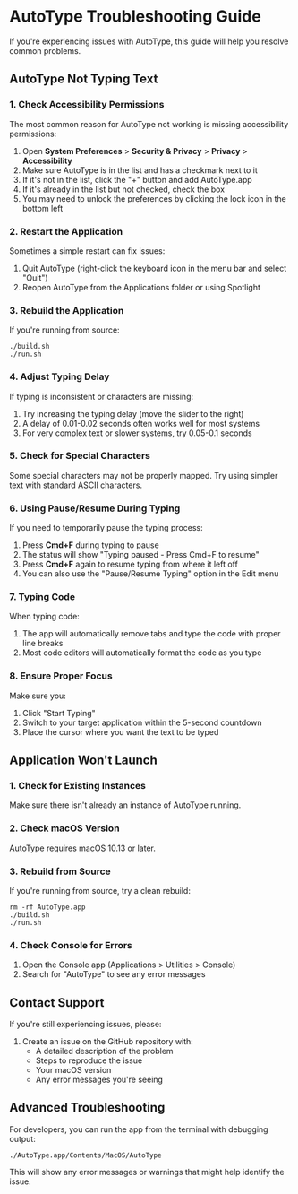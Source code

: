 # AutoType Troubleshooting Guide

If you're experiencing issues with AutoType, this guide will help you resolve common problems.

## AutoType Not Typing Text

### 1. Check Accessibility Permissions

The most common reason for AutoType not working is missing accessibility permissions:

1. Open **System Preferences** > **Security & Privacy** > **Privacy** > **Accessibility**
2. Make sure AutoType is in the list and has a checkmark next to it
3. If it's not in the list, click the "+" button and add AutoType.app
4. If it's already in the list but not checked, check the box
5. You may need to unlock the preferences by clicking the lock icon in the bottom left

### 2. Restart the Application

Sometimes a simple restart can fix issues:

1. Quit AutoType (right-click the keyboard icon in the menu bar and select "Quit")
2. Reopen AutoType from the Applications folder or using Spotlight

### 3. Rebuild the Application

If you're running from source:

```
./build.sh
./run.sh
```

### 4. Adjust Typing Delay

If typing is inconsistent or characters are missing:

1. Try increasing the typing delay (move the slider to the right)
2. A delay of 0.01-0.02 seconds often works well for most systems
3. For very complex text or slower systems, try 0.05-0.1 seconds

### 5. Check for Special Characters

Some special characters may not be properly mapped. Try using simpler text with standard ASCII characters.

### 6. Using Pause/Resume During Typing

If you need to temporarily pause the typing process:

1. Press **Cmd+F** during typing to pause
2. The status will show "Typing paused - Press Cmd+F to resume"
3. Press **Cmd+F** again to resume typing from where it left off
4. You can also use the "Pause/Resume Typing" option in the Edit menu

### 7. Typing Code

When typing code:

1. The app will automatically remove tabs and type the code with proper line breaks
2. Most code editors will automatically format the code as you type

### 8. Ensure Proper Focus

Make sure you:
1. Click "Start Typing"
2. Switch to your target application within the 5-second countdown
3. Place the cursor where you want the text to be typed

## Application Won't Launch

### 1. Check for Existing Instances

Make sure there isn't already an instance of AutoType running.

### 2. Check macOS Version

AutoType requires macOS 10.13 or later.

### 3. Rebuild from Source

If you're running from source, try a clean rebuild:

```
rm -rf AutoType.app
./build.sh
./run.sh
```

### 4. Check Console for Errors

1. Open the Console app (Applications > Utilities > Console)
2. Search for "AutoType" to see any error messages

## Contact Support

If you're still experiencing issues, please:

1. Create an issue on the GitHub repository with:
   - A detailed description of the problem
   - Steps to reproduce the issue
   - Your macOS version
   - Any error messages you're seeing

## Advanced Troubleshooting

For developers, you can run the app from the terminal with debugging output:

```
./AutoType.app/Contents/MacOS/AutoType
```

This will show any error messages or warnings that might help identify the issue. 